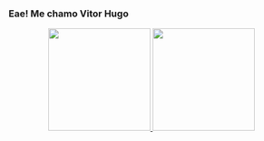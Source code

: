 ### Eae! Me chamo Vitor Hugo

<div align="center">
  <a href="https://github.com/v1tofxk">
  <img height="180em" src="https://github-readme-stats.vercel.app/api?username=v1tofxk&show_icons=true&theme=dracula&include_all_commits=true&count_private=true"/>
  <img height="180em" src="https://github-readme-stats.vercel.app/api/top-langs/?username=v1tofxk&layout=compact&langs_count=7&theme=dracula"/>
</div>
